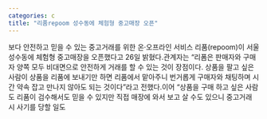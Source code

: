 ```yaml
---
categories: c
title: "리품repoom 성수동에 체험형 중고매장 오픈"
---
```

보다 안전하고 믿을 수 있는 중고거래를 위한 온·오프라인 서비스 리품(repoom)이 서울 성수동에 체험형 중고매장을 오픈했다고 26일 밝혔다.관계자는 “리폼은 판매자와 구매자 양쪽 모두 비대면으로 안전하게 거래를 할 수 있는 것이 장점이다. 상품을 팔고 싶은 사람이 상품을 리품에 보내기만 하면 리품에서 맡아주니 번거롭게 구매자와 채팅하며 시간 약속 잡고 만나지 않아도 되는 것이다”라고 전했다.이어 “상품을 구매 하고 싶은 사람도 리품이 검수해서도 믿을 수 있지만 직접 매장에 와서 보고 살 수도 있으니 중고거래 시 사기를 당할 일도